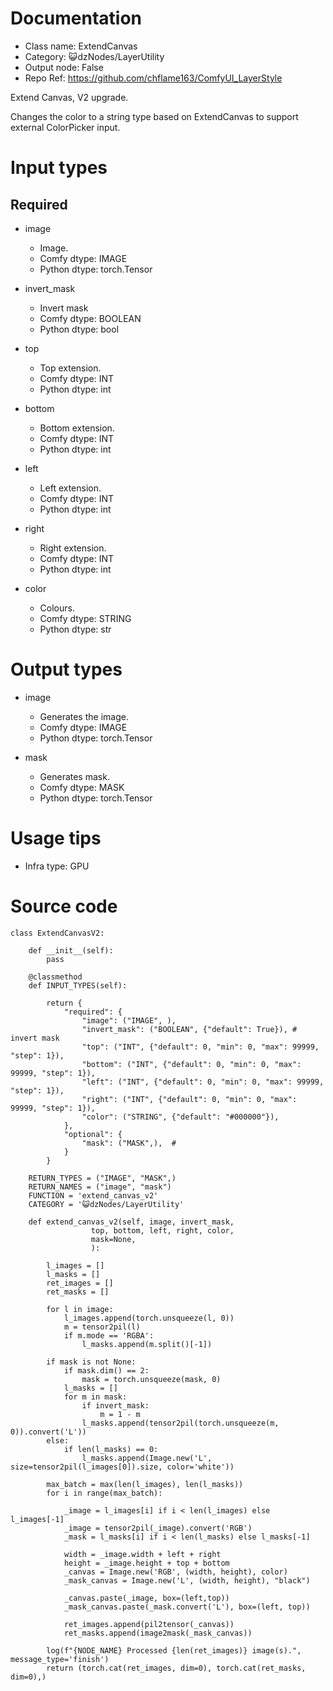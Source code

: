 # Documentation
- Class name: ExtendCanvas
- Category: 😺dzNodes/LayerUtility
- Output node: False
- Repo Ref: https://github.com/chflame163/ComfyUI_LayerStyle

Extend Canvas, V2 upgrade.

Changes the color to a string type based on ExtendCanvas to support external ColorPicker input.

# Input types
## Required

- image
    - Image.
    - Comfy dtype: IMAGE
    - Python dtype: torch.Tensor

- invert_mask
    - Invert mask
    - Comfy dtype: BOOLEAN
    - Python dtype: bool

- top
    - Top extension.
    - Comfy dtype: INT
    - Python dtype: int

- bottom
    - Bottom extension.
    - Comfy dtype: INT
    - Python dtype: int

- left
    - Left extension.
    - Comfy dtype: INT
    - Python dtype: int

- right
    - Right extension.
    - Comfy dtype: INT
    - Python dtype: int

- color
    - Colours.
    - Comfy dtype: STRING
    - Python dtype: str


# Output types

- image
    - Generates the image.
    - Comfy dtype: IMAGE
    - Python dtype: torch.Tensor

- mask
    - Generates mask.
    - Comfy dtype: MASK
    - Python dtype: torch.Tensor

# Usage tips
- Infra type: GPU

# Source code
```
class ExtendCanvasV2:

    def __init__(self):
        pass

    @classmethod
    def INPUT_TYPES(self):

        return {
            "required": {
                "image": ("IMAGE", ),
                "invert_mask": ("BOOLEAN", {"default": True}), # invert mask
                "top": ("INT", {"default": 0, "min": 0, "max": 99999, "step": 1}),
                "bottom": ("INT", {"default": 0, "min": 0, "max": 99999, "step": 1}),
                "left": ("INT", {"default": 0, "min": 0, "max": 99999, "step": 1}),
                "right": ("INT", {"default": 0, "min": 0, "max": 99999, "step": 1}),
                "color": ("STRING", {"default": "#000000"}),
            },
            "optional": {
                "mask": ("MASK",),  #
            }
        }

    RETURN_TYPES = ("IMAGE", "MASK",)
    RETURN_NAMES = ("image", "mask")
    FUNCTION = 'extend_canvas_v2'
    CATEGORY = '😺dzNodes/LayerUtility'

    def extend_canvas_v2(self, image, invert_mask,
                  top, bottom, left, right, color,
                  mask=None,
                  ):

        l_images = []
        l_masks = []
        ret_images = []
        ret_masks = []

        for l in image:
            l_images.append(torch.unsqueeze(l, 0))
            m = tensor2pil(l)
            if m.mode == 'RGBA':
                l_masks.append(m.split()[-1])

        if mask is not None:
            if mask.dim() == 2:
                mask = torch.unsqueeze(mask, 0)
            l_masks = []
            for m in mask:
                if invert_mask:
                    m = 1 - m
                l_masks.append(tensor2pil(torch.unsqueeze(m, 0)).convert('L'))
        else:
            if len(l_masks) == 0:
                l_masks.append(Image.new('L', size=tensor2pil(l_images[0]).size, color='white'))

        max_batch = max(len(l_images), len(l_masks))
        for i in range(max_batch):

            _image = l_images[i] if i < len(l_images) else l_images[-1]
            _image = tensor2pil(_image).convert('RGB')
            _mask = l_masks[i] if i < len(l_masks) else l_masks[-1]

            width = _image.width + left + right
            height = _image.height + top + bottom
            _canvas = Image.new('RGB', (width, height), color)
            _mask_canvas = Image.new('L', (width, height), "black")

            _canvas.paste(_image, box=(left,top))
            _mask_canvas.paste(_mask.convert('L'), box=(left, top))

            ret_images.append(pil2tensor(_canvas))
            ret_masks.append(image2mask(_mask_canvas))

        log(f"{NODE_NAME} Processed {len(ret_images)} image(s).", message_type='finish')
        return (torch.cat(ret_images, dim=0), torch.cat(ret_masks, dim=0),)
```